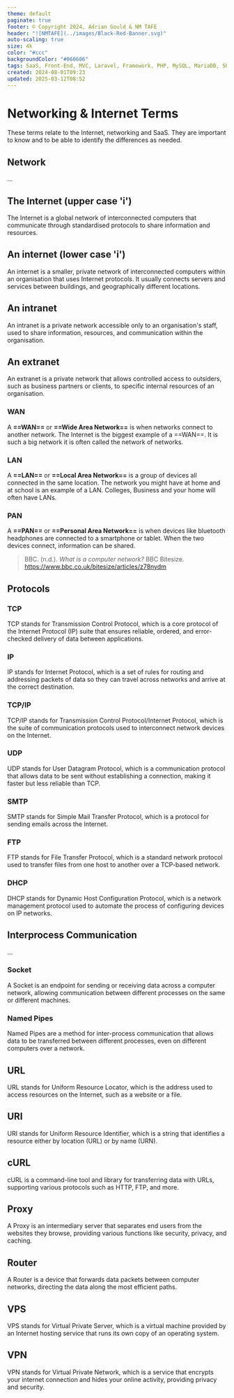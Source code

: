 ```yaml
---
theme: default
paginate: true
footer: © Copyright 2024, Adrian Gould & NM TAFE
header: "![NMTAFE](../images/Black-Red-Banner.svg)"
auto-scaling: true
size: 4k
color: "#ccc"
backgroundColor: "#060606"
tags: SaaS, Front-End, MVC, Laravel, Framework, PHP, MySQL, MariaDB, SQLite, Testing, Unit Testing, Feature Testng, PEST
created: 2024-08-01T09:23
updated: 2025-03-12T08:52
---
```

# Networking & Internet Terms

These terms relate to the Internet, networking and SaaS. They are important to know and to be able to identify the differences as needed.

## Network

...


## The Internet (upper case 'i')

The Internet is a global network of interconnected computers that communicate through standardised protocols to share information and resources.

## An internet (lower case 'i')

An internet is a smaller, private network of interconnected computers within an organisation that uses Internet protocols. It usually connects servers and services between buildings, and geographically different locations.

## An intranet

An intranet is a private network accessible only to an organisation's staff, used to share information, resources, and communication within the organisation.

## An extranet

An extranet is a private network that allows controlled access to outsiders, such as business partners or clients, to specific internal resources of an organisation.

### WAN

A **==WAN==** or **==Wide Area Network==** is when networks connect to another network. The Internet is the biggest example of a ==WAN==. It is such a big network it is often called the network of networks.

### LAN  

A **==LAN==** or **==Local Area Network==** is a group of devices all connected in the same location. The network you might have at home and at school is an example of a LAN. Colleges, Business and your home will often have LANs.

### PAN

A **==PAN==** or **==Personal Area Network==** is when devices like bluetooth headphones are connected to a smartphone or tablet. When the two devices connect, information can be shared. 


> BBC. (n.d.). _What is a computer network?_ BBC Bitesize. https://www.bbc.co.uk/bitesize/articles/z78nydm


## Protocols


### TCP

TCP stands for Transmission Control Protocol, which is a core protocol of the Internet Protocol (IP) suite that ensures reliable, ordered, and error-checked delivery of data between applications.

### IP

IP stands for Internet Protocol, which is a set of rules for routing and addressing packets of data so they can travel across networks and arrive at the correct destination.

### TCP/IP

TCP/IP stands for Transmission Control Protocol/Internet Protocol, which is the suite of communication protocols used to interconnect network devices on the Internet.

### UDP

UDP stands for User Datagram Protocol, which is a communication protocol that allows data to be sent without establishing a connection, making it faster but less reliable than TCP.

### SMTP

SMTP stands for Simple Mail Transfer Protocol, which is a protocol for sending emails across the Internet.

### FTP

FTP stands for File Transfer Protocol, which is a standard network protocol used to transfer files from one host to another over a TCP-based network.

### DHCP

DHCP stands for Dynamic Host Configuration Protocol, which is a network management protocol used to automate the process of configuring devices on IP networks.


## Interprocess Communication

...

### Socket

A Socket is an endpoint for sending or receiving data across a computer network, allowing communication between different processes on the same or different machines.

### Named Pipes

Named Pipes are a method for inter-process communication that allows data to be transferred between different processes, even on different computers over a network.



## URL

URL stands for Uniform Resource Locator, which is the address used to access resources on the Internet, such as a website or a file.

## URI

URI stands for Uniform Resource Identifier, which is a string that identifies a resource either by location (URL) or by name (URN).

## cURL

cURL is a command-line tool and library for transferring data with URLs, supporting various protocols such as HTTP, FTP, and more.

## Proxy

A Proxy is an intermediary server that separates end users from the websites they browse, providing various functions like security, privacy, and caching.

## Router

A Router is a device that forwards data packets between computer networks, directing the data along the most efficient paths.

## VPS

VPS stands for Virtual Private Server, which is a virtual machine provided by an Internet hosting service that runs its own copy of an operating system.

## VPN

VPN stands for Virtual Private Network, which is a service that encrypts your internet connection and hides your online activity, providing privacy and security.

